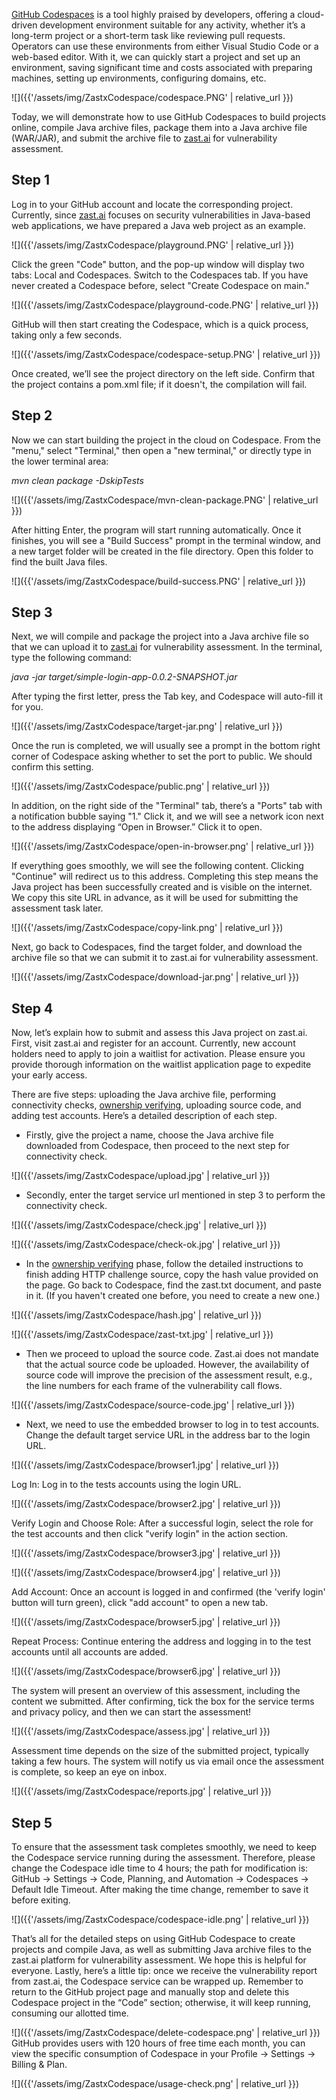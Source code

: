 <a href="https://github.com/features/codespaces" target="_blank">GitHub Codespaces</a> is a tool highly praised by developers, offering a cloud-driven development environment suitable for any activity, whether it’s a long-term project or a short-term task like reviewing pull requests. Operators can use these environments from either Visual Studio Code or a web-based editor. With it, we can quickly start a project and set up an environment, saving significant time and costs associated with preparing machines, setting up environments, configuring domains, etc.

![]({{'/assets/img/ZastxCodespace/codespace.PNG' | relative_url }})

Today, we will demonstrate how to use GitHub Codespaces to build projects online, compile Java archive files, package them into a Java archive file (WAR/JAR), and submit the archive file to <a href="https://zast.ai" target="_blank">zast.ai</a> for vulnerability assessment.

## Step 1 
Log in to your GitHub account and locate the corresponding project. Currently, since <a href="https://zast.ai" target="_blank">zast.ai</a> focuses on security vulnerabilities in Java-based web applications, we have prepared a Java web project as an example.

![]({{'/assets/img/ZastxCodespace/playground.PNG' | relative_url }})

Click the green "Code" button, and the pop-up window will display two tabs: Local and Codespaces. Switch to the Codespaces tab. If you have never created a Codespace before, select "Create Codespace on main."

![]({{'/assets/img/ZastxCodespace/playground-code.PNG' | relative_url }})


GitHub will then start creating the Codespace, which is a quick process, taking only a few seconds.

![]({{'/assets/img/ZastxCodespace/codespace-setup.PNG' | relative_url }})

Once created, we’ll see the project directory on the left side. Confirm that the project contains a pom.xml file; if it doesn't, the compilation will fail.

## Step 2
Now we can start building the project in the cloud on Codespace. From the "menu," select "Terminal," then open a "new terminal," or directly type in the lower terminal area:

*mvn clean package -DskipTests*

![]({{'/assets/img/ZastxCodespace/mvn-clean-package.PNG' | relative_url }})

After hitting Enter, the program will start running automatically. Once it finishes, you will see a "Build Success" prompt in the terminal window, and a new target folder will be created in the file directory. Open this folder to find the built Java files.

![]({{'/assets/img/ZastxCodespace/build-success.PNG' | relative_url }})

## Step 3 
Next, we will compile and package the project into a Java archive file so that we can upload it to <a href="https://zast.ai" target="_blank">zast.ai</a> for vulnerability assessment. In the terminal, type the following command:

*java -jar target/simple-login-app-0.0.2-SNAPSHOT.jar*

After typing the first letter, press the Tab key, and Codespace will auto-fill it for you.

![]({{'/assets/img/ZastxCodespace/target-jar.png' | relative_url }})

Once the run is completed, we will usually see a prompt in the bottom right corner of Codespace asking whether to set the port to public. We should confirm this setting.

![]({{'/assets/img/ZastxCodespace/public.png' | relative_url }})

In addition, on the right side of the "Terminal" tab, there’s a "Ports" tab with a notification bubble saying "1." Click it, and we will see a network icon next to the address displaying “Open in Browser.” Click it to open.

![]({{'/assets/img/ZastxCodespace/open-in-browser.png' | relative_url }})

If everything goes smoothly, we will see the following content. Clicking "Continue" will redirect us to this address. Completing this step means the Java project has been successfully created and is visible on the internet. We copy this site URL in advance, as it will be used for submitting the assessment task later.

![]({{'/assets/img/ZastxCodespace/copy-link.png' | relative_url }})

Next, go back to Codespaces, find the target folder, and download the archive file so that we can submit it to zast.ai for vulnerability assessment.

![]({{'/assets/img/ZastxCodespace/download-jar.png' | relative_url }})

## Step 4
Now, let’s explain how to submit and assess this Java project on zast.ai. First, visit zast.ai and register for an account. Currently, new account holders need to apply to join a waitlist for activation. Please ensure you provide thorough information on the waitlist application page to expedite your early access.

There are five steps: uploading the Java archive file, performing connectivity checks, <a href="https://zast-ai.github.io/blog/Ownership-Verification/" target="_blank">ownership verifying</a>, uploading source code, and adding test accounts. Here’s a detailed description of each step.
* Firstly, give the project a name, choose the Java archive file downloaded from Codespace, then proceed to the next step for connectivity check.

![]({{'/assets/img/ZastxCodespace/upload.jpg' | relative_url }})

* Secondly, enter the target service url mentioned in step 3 to perform the connectivity check. 

![]({{'/assets/img/ZastxCodespace/check.jpg' | relative_url }})

![]({{'/assets/img/ZastxCodespace/check-ok.jpg' | relative_url }})

* In the <a href="https://zast-ai.github.io/blog/Ownership-Verification/" target="_blank">ownership verifying</a> phase, follow the detailed instructions to finish adding HTTP challenge source, copy the hash value provided on the page. Go back to Codespace, find the zast.txt document, and paste in it. (If you haven't created one before, you need to create a new one.) 

![]({{'/assets/img/ZastxCodespace/hash.jpg' | relative_url }})

![]({{'/assets/img/ZastxCodespace/zast-txt.jpg' | relative_url }})

* Then we proceed to upload the source code. Zast.ai does not mandate that the actual source code be uploaded. However, the availability of source code will improve the precision of the assessment result, e.g., the line numbers for each frame of the vulnerability call flows.

![]({{'/assets/img/ZastxCodespace/source-code.jpg' | relative_url }})

* Next, we need to use the embedded browser to log in to test accounts. Change the default target service URL in the address bar to the login URL.

![]({{'/assets/img/ZastxCodespace/browser1.jpg' | relative_url }})

Log In: Log in to the tests accounts using the login URL.

![]({{'/assets/img/ZastxCodespace/browser2.jpg' | relative_url }})

Verify Login and Choose Role: After a successful login, select the role for the test accounts and then click "verify login" in the action section.

![]({{'/assets/img/ZastxCodespace/browser3.jpg' | relative_url }})

![]({{'/assets/img/ZastxCodespace/browser4.jpg' | relative_url }})

Add Account: Once an account is logged in and confirmed (the 'verify login' button will turn green), click "add account" to open a new tab.

![]({{'/assets/img/ZastxCodespace/browser5.jpg' | relative_url }})

Repeat Process: Continue entering the address and logging in to the test accounts until all accounts are added.

![]({{'/assets/img/ZastxCodespace/browser6.jpg' | relative_url }})


The system will present an overview of this assessment, including the content we submitted. After confirming, tick the box for the service terms and privacy policy, and then we can start the assessment!

![]({{'/assets/img/ZastxCodespace/assess.jpg' | relative_url }})

Assessment time depends on the size of the submitted project, typically taking a few hours. The system will notify us via email once the assessment is complete, so keep an eye on inbox.

![]({{'/assets/img/ZastxCodespace/reports.jpg' | relative_url }})

## Step 5
To ensure that the assessment task completes smoothly, we need to keep the Codespace service running during the assessment. Therefore, please change the Codespace idle time to 4 hours; the path for modification is: GitHub -> Settings -> Code, Planning, and Automation -> Codespaces -> Default Idle Timeout. After making the time change, remember to save it before exiting.

![]({{'/assets/img/ZastxCodespace/codespace-idle.png' | relative_url }})

That’s all for the detailed steps on using GitHub Codespace to create projects and compile Java, as well as submitting Java archive files to the zast.ai platform for vulnerability assessment. We hope this is helpful for everyone.
Lastly, here’s a little tip: once we receive the vulnerability report from zast.ai, the Codespace service can be wrapped up. Remember to return to the GitHub project page and manually stop and delete this Codespace project in the “Code” section; otherwise, it will keep running, consuming our allotted time.

![]({{'/assets/img/ZastxCodespace/delete-codespace.png' | relative_url }})
GitHub provides users with 120 hours of free time each month, you can view the specific consumption of Codespace in your Profile -> Settings -> Billing & Plan.

![]({{'/assets/img/ZastxCodespace/usage-check.png' | relative_url }})
